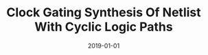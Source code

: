 ---
title: "Clock Gating Synthesis Of Netlist With Cyclic Logic Paths"
date: 2019-01-01
venue: "Proceedings of the International Conference on Computer-Aided Design, ICCAD 2019, Westminster, CO, USA, November 4-7, 2019"
paperurl: https://doi.org/10.1109/ICCAD45719.2019.8942042
authors: "Yonghwi Kwon, Inhak Han and Youngsoo Shin"
awards: ""
---